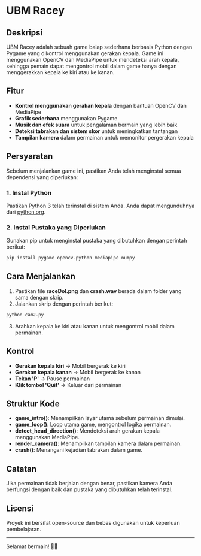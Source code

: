 # UBM Racey

## Deskripsi
UBM Racey adalah sebuah game balap sederhana berbasis Python dengan Pygame yang dikontrol menggunakan gerakan kepala. Game ini menggunakan OpenCV dan MediaPipe untuk mendeteksi arah kepala, sehingga pemain dapat mengontrol mobil dalam game hanya dengan menggerakkan kepala ke kiri atau ke kanan.

## Fitur
- **Kontrol menggunakan gerakan kepala** dengan bantuan OpenCV dan MediaPipe
- **Grafik sederhana** menggunakan Pygame
- **Musik dan efek suara** untuk pengalaman bermain yang lebih baik
- **Deteksi tabrakan dan sistem skor** untuk meningkatkan tantangan
- **Tampilan kamera** dalam permainan untuk memonitor pergerakan kepala

## Persyaratan
Sebelum menjalankan game ini, pastikan Anda telah menginstal semua dependensi yang diperlukan:

### 1. Instal Python
Pastikan Python 3 telah terinstal di sistem Anda. Anda dapat mengunduhnya dari [python.org](https://www.python.org/downloads/).

### 2. Instal Pustaka yang Diperlukan
Gunakan pip untuk menginstal pustaka yang dibutuhkan dengan perintah berikut:
```sh
pip install pygame opencv-python mediapipe numpy
```

## Cara Menjalankan
1. Pastikan file **raceDol.png** dan **crash.wav** berada dalam folder yang sama dengan skrip.
2. Jalankan skrip dengan perintah berikut:
```sh
python cam2.py
```
3. Arahkan kepala ke kiri atau kanan untuk mengontrol mobil dalam permainan.

## Kontrol
- **Gerakan kepala kiri** → Mobil bergerak ke kiri
- **Gerakan kepala kanan** → Mobil bergerak ke kanan
- **Tekan 'P'** → Pause permainan
- **Klik tombol 'Quit'** → Keluar dari permainan

## Struktur Kode
- **game_intro()**: Menampilkan layar utama sebelum permainan dimulai.
- **game_loop()**: Loop utama game, mengontrol logika permainan.
- **detect_head_direction()**: Mendeteksi arah gerakan kepala menggunakan MediaPipe.
- **render_camera()**: Menampilkan tampilan kamera dalam permainan.
- **crash()**: Menangani kejadian tabrakan dalam game.

## Catatan
Jika permainan tidak berjalan dengan benar, pastikan kamera Anda berfungsi dengan baik dan pustaka yang dibutuhkan telah terinstal.

## Lisensi
Proyek ini bersifat open-source dan bebas digunakan untuk keperluan pembelajaran.

---
Selamat bermain! 🚗💨

